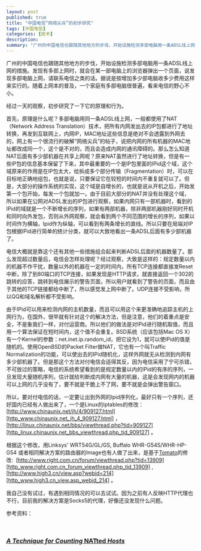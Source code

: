 ```yaml
---
layout: post
published: true
title: "中国电信“网络尖兵”的初步研究"
tags: [中国电信]
categories: [技术]    
description: 
summary: "广州的中国电信也跟随其他地方的步伐，开始设施检测多部电脑用一条ADSL线上网的措施。发现有多部上网时，就会在某一部电脑上的浏览器弹出一个页面，说发现多部电脑上网，请联系电信之类的话。据说是按增加多少部电脑收多少费用这样来实行的。随着上网本的"
---
```

广州的中国电信也跟随其他地方的步伐，开始设施检测多部电脑用一条ADSL线上网的措施。发现有多部上网时，就会在某一部电脑上的浏览器弹出一个页面，说发现多部电脑上网，请联系电信之类的话。据说是按增加多少部电脑收多少费用这样来实行的。随着上网本的普及，一个家庭有多部电脑很普遍，看来电信的野心不小。  
  
经过一天的观察，初步研究了一下它的原理和行为。  
  
首先，原理是什么呢？多部电脑用同一条ADSL线上网，一般都使用了NAT（Network Address Translation）技术，把所有内网发出去的IP包都进行了地址转换，再发到互联网上，内网IP，MAC地址这些信息是绝对不会透露到外网去的，网上有一个很流行的破解“网络尖兵”的帖子，说把内网的所有机器的MAC地址都改成同一个，这个是不对的，而且会造成内网的通讯障碍的。那么怎么知道NAT后面有多少部机器在共享上网呢？原来NAT虽然进行了地址转换，但是有一些IP包的信息基本保留了下来，其中最重要的一个是IP包里面的IPid这个域，这个域原来的作用是在IP包太大，给拆成多个部分传输（Fragmentation）时，可以在目标地正确地组包，也就是说，只要保证它在较短的时间内不重复就可以了。但是，大部分的操作系统的实现，这个域是自增长的，也就是说从开机之后，开始发第一个包开始，每发一个包就加一。由于目前大部分的NAT并没有处理这个域，所以如果在公网对ADSL发出的IP包进行观察，如果内网只有一部机器时，看到的IPid的域就是一个不断增长的序列，如果有两部机器，除非两部机器刚好同时开机和同时向外发包，否则从外网观察，就会看到两个不同范围的增长的序列，如果以时间作为横轴，Ipid作为纵轴，可以看到有两条增长的直线。所以只要在局端对IP包根据IPid进行简单的统计分类，就可以大致地看出一条ADSL后面有多少部机器了。  
  
电信大概就是靠这个还有其他一些措施组合起来判断ADSL后面的机器数量了。那么发现超过数量后，电信会怎样处理呢？经过观察，大致是这样的：规定数量以内的机器不作干扰，数量以外的机器在一定的时间内，所有TCP连接都直接发Reset中断，除了到80端口的TCP连接，如果发现是HTTP请求，就直接返回一个302的跳转的应答，跳转到电信展示的警告页面，所以用户就看到了警告的页面，而且由于其他的TCP链接都给中断了，所以感觉发上网中断了。UDP连接不受影响，所以QQ和域名解析都不受影响。  
  
由于IPid可以用来检测内网的主机数量，而且可以用这个来更准确地追踪主机的上网行为，在国外，很早就有针对这个的解决方法，但是注意，他们的着重点是安全，不是象我们一样，对付运营商。所以他们的做法是对IPid进行随机取值，而且用一个算法保证在短时间内，这个值不会重复。BSD系统（应该包括Mac OS X）有一个Kernel的参数：net.inet.ip.random\_id，把它设为1，就可以使IPid的值是随机的。使用OpenBSD的Packet Filter做NAT，它也有一个叫Traffic Normalization的功能，可以使出去的IPid随机化，这样外网就无从检测到内网有多少部机器了。但是那这个方法对付电信会适得其反，因为电信采用了宁可杀错，不可放过的策略，电信的系统希望看到的是规定数量以内的IPid的有序的序列，一旦发现大量随机序列，估计就给判断成内网有大量的机器，这是会发现网内的机器可以上网的几乎没有了，要不就是干脆上不了网，要不就是会弹出警告窗口。  
  
所以，要对付电信的话，一定要让出到外网的Ipid序列化，最好只有一个序列，还好国内已经有人做出来了，一个是Linux的iptables的修改：[http://www.chinaunix.net/jh/4/909127.html][http_www.chinaunix.net_jh_4_909127.html] ， [http://linux.chinaunix.net/bbs/viewthread.php?tid=909127][http_linux.chinaunix.net_bbs_viewthread.php_tid_909127] 。  
  
根据这个修改，用Linksys' WRT54G/GL/GS, Buffalo WHR-G54S/WHR-HP-G54 或者相同解决方案的路由器的Image也有人做了出来，是基于[Tomato][]的修改:  [http://www.right.com.cn/forum/viewthread.php?tid=13909][http_www.right.com.cn_forum_viewthread.php_tid_13909] ,  [http://www.high3.cn/view.asp?webid=214][http_www.high3.cn_view.asp_webid_214] 。  
  
我自己没有试过，有遇到相同情况的可以去试试。因为之前有人反映HTTP代理也不行，目前我的解决方案是Socks5的代理，好像还没发现什么问题。  
  
参考资料：  
  
 

### [*A Technique for Counting* NATted *Hosts*][A Technique for Counting_NATted_Hosts] ###

  



[http_www.chinaunix.net_jh_4_909127.html]: http://www.chinaunix.net/jh/4/909127.html
[http_linux.chinaunix.net_bbs_viewthread.php_tid_909127]: http://linux.chinaunix.net/bbs/viewthread.php?tid=909127
[Tomato]: http://www.polarcloud.com/tomato
[http_www.right.com.cn_forum_viewthread.php_tid_13909]: http://www.right.com.cn/forum/viewthread.php?tid=13909
[http_www.high3.cn_view.asp_webid_214]: http://www.high3.cn/view.asp?webid=214
[A Technique for Counting_NATted_Hosts]: http://www.cs.columbia.edu/~smb/papers/fnat.pdf